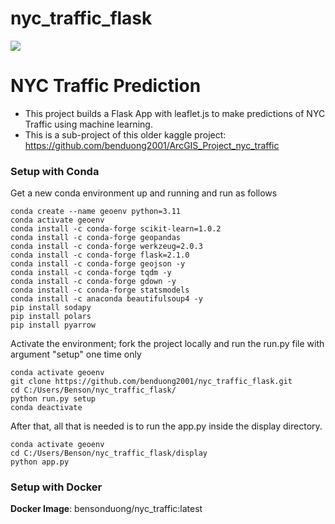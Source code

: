 # nyc_traffic_flask





<!--https://github.com/benduong2001/nyc_traffic_flask/assets/62922098/1578a46e-bdea-4f19-803f-51bc74ceb048-->
![](assets/nyc_traffic_optimized4.gif)




# NYC Traffic Prediction 
* This project builds a Flask App with leaflet.js to make predictions of NYC Traffic using machine learning.
* This is a sub-project of this older kaggle project: https://github.com/benduong2001/ArcGIS_Project_nyc_traffic


### Setup with Conda

Get a new conda environment up and running and run as follows
```
conda create --name geoenv python=3.11
conda activate geoenv
conda install -c conda-forge scikit-learn=1.0.2
conda install -c conda-forge geopandas
conda install -c conda-forge werkzeug=2.0.3
conda install -c conda-forge flask=2.1.0
conda install -c conda-forge geojson -y
conda install -c conda-forge tqdm -y
conda install -c conda-forge gdown -y
conda install -c conda-forge statsmodels
conda install -c anaconda beautifulsoup4 -y
pip install sodapy
pip install polars
pip install pyarrow
```
Activate the environment; fork the project locally and run the run.py file with argument "setup" one time only
```
conda activate geoenv
git clone https://github.com/benduong2001/nyc_traffic_flask.git
cd C:/Users/Benson/nyc_traffic_flask/
python run.py setup
conda deactivate
```
After that, all that is needed is to run the app.py inside the display directory.
```
conda activate geoenv
cd C:/Users/Benson/nyc_traffic_flask/display
python app.py
```

### Setup with Docker

**Docker Image**: bensonduong/nyc_traffic:latest

